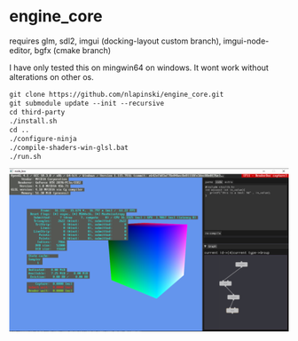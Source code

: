 # engine_core

requires glm, sdl2, imgui (docking-layout custom branch), imgui-node-editor, bgfx (cmake branch)

I have only tested this on mingwin64 on windows. It wont work without alterations on other os.
```
git clone https://github.com/nlapinski/engine_core.git
git submodule update --init --recursive
cd third-party
./install.sh
cd ..
./configure-ninja
./compile-shaders-win-glsl.bat
./run.sh
```
![nodebox](nodebox.png)